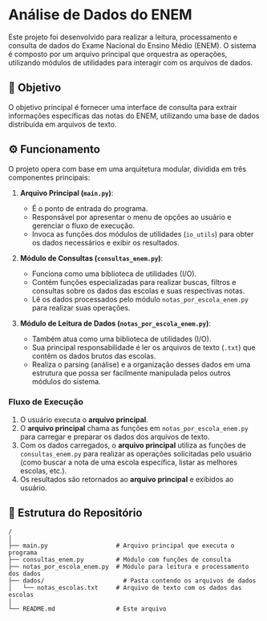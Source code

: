 # Análise de Dados do ENEM

Este projeto foi desenvolvido para realizar a leitura, processamento e consulta de dados do Exame Nacional do Ensino Médio (ENEM). O sistema é composto por um arquivo principal que orquestra as operações, utilizando módulos de utilidades para interagir com os arquivos de dados.

## 🎯 Objetivo

O objetivo principal é fornecer uma interface de consulta para extrair informações específicas das notas do ENEM, utilizando uma base de dados distribuída em arquivos de texto.

## ⚙️ Funcionamento

O projeto opera com base em uma arquitetura modular, dividida em três componentes principais:

1.  **Arquivo Principal (`main.py`)**:
    * É o ponto de entrada do programa.
    * Responsável por apresentar o menu de opções ao usuário e gerenciar o fluxo de execução.
    * Invoca as funções dos módulos de utilidades (`io_utils`) para obter os dados necessários e exibir os resultados.

2.  **Módulo de Consultas (`consultas_enem.py`)**:
    * Funciona como uma biblioteca de utilidades (I/O).
    * Contém funções especializadas para realizar buscas, filtros e consultas sobre os dados das escolas e suas respectivas notas.
    * Lê os dados processados pelo módulo `notas_por_escola_enem.py` para realizar suas operações.

3.  **Módulo de Leitura de Dados (`notas_por_escola_enem.py`)**:
    * Também atua como uma biblioteca de utilidades (I/O).
    * Sua principal responsabilidade é ler os arquivos de texto (`.txt`) que contêm os dados brutos das escolas.
    * Realiza o parsing (análise) e a organização desses dados em uma estrutura que possa ser facilmente manipulada pelos outros módulos do sistema.

### Fluxo de Execução

1.  O usuário executa o **arquivo principal**.
2.  O **arquivo principal** chama as funções em `notas_por_escola_enem.py` para carregar e preparar os dados dos arquivos de texto.
3.  Com os dados carregados, o **arquivo principal** utiliza as funções de `consultas_enem.py` para realizar as operações solicitadas pelo usuário (como buscar a nota de uma escola específica, listar as melhores escolas, etc.).
4.  Os resultados são retornados ao **arquivo principal** e exibidos ao usuário.

## 📁 Estrutura do Repositório
```
/
│
├── main.py                   # Arquivo principal que executa o programa
├── consultas_enem.py         # Módulo com funções de consulta
├── notas_por_escola_enem.py  # Módulo para leitura e processamento dos dados
├── dados/                      # Pasta contendo os arquivos de dados
│   └── notas_escolas.txt     # Arquivo de texto com os dados das escolas
│
└── README.md                 # Este arquivo
```
